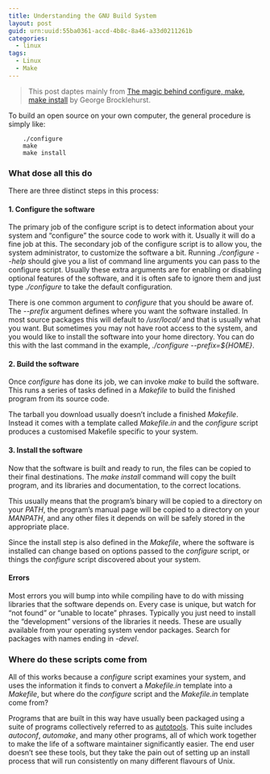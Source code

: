 ```yaml
---
title: Understanding the GNU Build System
layout: post
guid: urn:uuid:55ba0361-accd-4b8c-8a46-a33d0211261b
categories:
  - linux
tags:
  - Linux
  - Make
---
```


> This post daptes mainly from [The magic behind configure, make, make install](https://robots.thoughtbot.com/the-magic-behind-configure-make-make-install) by George Brocklehurst.


To build an open source on your own computer, the general procedure is simply like:
```
    ./configure
    make
    make install
```


### What dose all this do
There are three distinct steps in this process:

#### 1. Configure the software
The primary job of the configure script is to detect information about your system and “configure” the source code to work with it. Usually it will do a fine job at this. The secondary job of the configure script is to allow you, the system administrator, to customize the software a bit. Running *./configure --help* should give you a list of command line arguments you can pass to the configure script. Usually these extra arguments are for enabling or disabling optional features of the software, and it is often safe to ignore them and just type *./configure* to take the default configuration.

There is one common argument to *configure* that you should be aware of. The *--prefix* argument defines where you want the software installed. In most source packages this will default to */usr/local/* and that is usually what you want. But sometimes you may not have root access to the system, and you would like to install the software into your home directory. You can do this with the last command in the example, *./configure --prefix=${HOME}*.

#### 2. Build the software
Once *configure* has done its job, we can invoke *make* to build the software. This runs a series of tasks defined in a *Makefile* to build the finished program from its source code.

The tarball you download usually doesn’t include a finished *Makefile*. Instead it comes with a template called *Makefile.in* and the *configure* script produces a customised Makefile specific to your system.

#### 3. Install the software
Now that the software is built and ready to run, the files can be copied to their final destinations. The *make install* command will copy the built program, and its libraries and documentation, to the correct locations.

This usually means that the program’s binary will be copied to a directory on your *PATH*, the program’s manual page will be copied to a directory on your *MANPATH*, and any other files it depends on will be safely stored in the appropriate place.

Since the install step is also defined in the *Makefile*, where the software is installed can change based on options passed to the *configure* script, or things the *configure* script discovered about your system.

#### Errors
Most errors you will bump into while compiling have to do with missing libraries that the software depends on. Every case is unique, but watch for “not found” or “unable to locate” phrases. Typically you just need to install the “development” versions of the libraries it needs. These are usually available from your operating system vendor packages. Search for packages with names ending in *-devel*.


### Where do these scripts come from
All of this works because a *configure* script examines your system, and uses the information it finds to convert a *Makefile.in* template into a *Makefile*, but where do the *configure* script and the *Makefile.in* template come from?

Programs that are built in this way have usually been packaged using a suite of programs collectively referred to as [autotools](https://www.gnu.org/software/automake/manual/html_node/Autotools-Introduction.html#Autotools-Introduction). This suite includes *autoconf*, *automake*, and many other programs, all of which work together to make the life of a software maintainer significantly easier. The end user doesn’t see these tools, but they take the pain out of setting up an install process that will run consistently on many different flavours of Unix.
